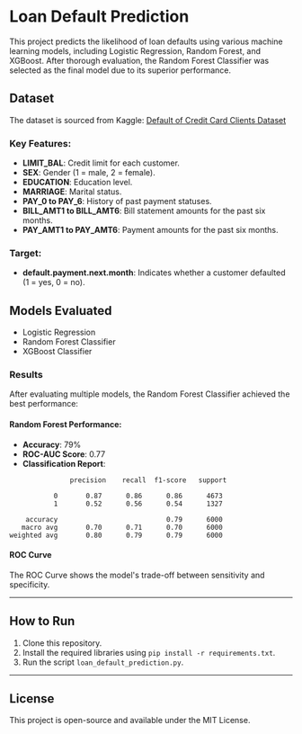 
# Loan Default Prediction

This project predicts the likelihood of loan defaults using various machine learning models, including Logistic Regression, Random Forest, and XGBoost. After thorough evaluation, the Random Forest Classifier was selected as the final model due to its superior performance.

## Dataset
The dataset is sourced from Kaggle:
[Default of Credit Card Clients Dataset](https://www.kaggle.com/datasets/uciml/default-of-credit-card-clients-dataset)

### Key Features:
- **LIMIT_BAL**: Credit limit for each customer.
- **SEX**: Gender (1 = male, 2 = female).
- **EDUCATION**: Education level.
- **MARRIAGE**: Marital status.
- **PAY_0 to PAY_6**: History of past payment statuses.
- **BILL_AMT1 to BILL_AMT6**: Bill statement amounts for the past six months.
- **PAY_AMT1 to PAY_AMT6**: Payment amounts for the past six months.

### Target:
- **default.payment.next.month**: Indicates whether a customer defaulted (1 = yes, 0 = no).

## Models Evaluated
- Logistic Regression
- Random Forest Classifier
- XGBoost Classifier

### Results
After evaluating multiple models, the Random Forest Classifier achieved the best performance:

#### Random Forest Performance:
- **Accuracy**: 79%
- **ROC-AUC Score**: 0.77
- **Classification Report**:

```
               precision    recall  f1-score   support

           0       0.87      0.86      0.86      4673
           1       0.52      0.56      0.54      1327

    accuracy                           0.79      6000
   macro avg       0.70      0.71      0.70      6000
weighted avg       0.80      0.79      0.79      6000
```

#### ROC Curve
The ROC Curve shows the model's trade-off between sensitivity and specificity.

---

## How to Run
1. Clone this repository.
2. Install the required libraries using `pip install -r requirements.txt`.
3. Run the script `loan_default_prediction.py`.

---

## License
This project is open-source and available under the MIT License.
